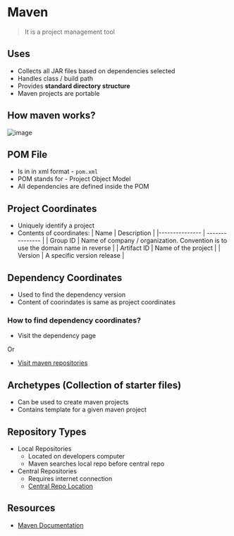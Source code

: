 # Maven
> It is a project management tool

## Uses
- Collects all JAR files based on dependencies selected
- Handles class / build path
- Provides **standard directory structure**
- Maven projects are portable

## How maven works?
![image](https://user-images.githubusercontent.com/60386381/196372678-eabaf633-98e3-4903-969a-3dabd1c3f6eb.png)

## POM File
- Is in in xml format - `pom.xml`
- POM stands for - Project Object Model
- All dependencies are defined inside the POM

## Project Coordinates
- Uniquely identify a project
- Contents of coordinates:
    | Name   | Description    |
    |--------------- | --------------- |
    | Group ID | Name of company / organization. Convention is to use the domain name in reverse |
    | Artifact ID | Name of the project |
    | Version | A specific version release |

## Dependency Coordinates
- Used to find the dependency version
- Content of coorindates is same as project coordinates

### How to find dependency coordinates?
- Visit the dependency page

Or

- [Visit maven repositories](http://mvnrepository.com)

## Archetypes (Collection of starter files)
- Can be used to create maven projects
- Contains template for a given maven project

## Repository Types
- Local Repositories
    - Located on developers computer
    - Maven searches local repo before central repo
- Central Repositories
    - Requires internet connection
    - [Central Repo Location](https://repo.maven.apcahe.org/maven2/)

## Resources
- [Maven Documentation](https://maven.apache.org/guides/)